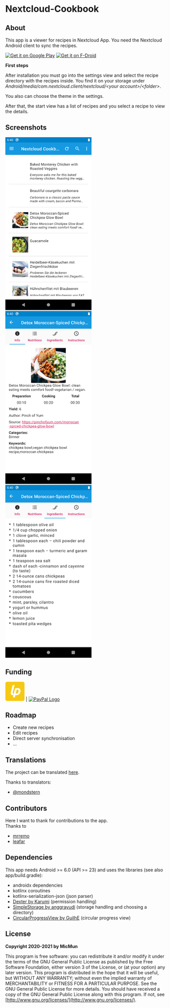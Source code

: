 # Nextcloud-Cookbook

## About

This app is a viewer for recipes in Nextcloud App.
You need the Nextcloud Android client to sync the recipes.

[<img src="https://play.google.com/intl/en_us/badges/images/generic/en_badge_web_generic.png"
      alt="Get it on Google Play"
      height="60">](https://play.google.com/store/apps/details?id=de.micmun.android.nextcloudcookbook)
[<img src="https://f-droid.org/badge/get-it-on.png"
      alt="Get it on F-Droid"
      height="60">](https://f-droid.org/en/packages/de.micmun.android.nextcloudcookbook/)

**First steps**

After installation you must go into the settings view and select the recipe directory with the recipes inside.
You find it on your storage under _Android/media/com.nextcloud.client/nextcloud/&lt;your account&gt;/&lt;folder&gt;_.

You also can choose the theme in the settings.

After that, the start view has a list of recipes and you select a recipe to view the details.

## Screenshots

<img src="fastlane/metadata/android/en-US/images/phoneScreenshots/screenshot_start.png" width="270" height="540" alt="Screenshot start with list"/>
<img src="fastlane/metadata/android/en-US/images/phoneScreenshots/screenshot_detail_info.png" width="270" height="540" alt="Screenshot detail view with info tab"/>
<img src="fastlane/metadata/android/en-US/images/phoneScreenshots/screenshot_detail_ingredients.png" width="270" height="540" alt="Screenshot detail view with ingredients tab"/>

## Funding

[<img src="liberapay_logo.png" alt="Liberapay logo" height="60">](https://liberapay.com/MicMun/donate) |
[<img src="https://www.paypalobjects.com/webstatic/de_DE/i/de-pp-logo-200px.png" alt="PayPal Logo" height="60"/>](https://paypal.me/MicMun85)

## Roadmap

- Create new recipes
- Edit recipes
- Direct server synchronisation
- ...

## Translations

The project can be translated [here](https://weblate.bubu1.eu/projects/nextcloud-cookbook-android-app/).

Thanks to translators:

- [@mondstern](https://mastodon.technology/@mondstern)

## Contributors

Here I want to thank for contributions to the app.  
Thanks to

- [mrremo](https://codeberg.org/mrremo)
- [leafar](https://codeberg.org/leafar)

## Dependencies

This app needs Android &gt;= 6.0 (API &gt;= 23) and uses the libraries (see also app/build.gradle):

- androidx dependencies
- kotlinx coroutines
- kotlinx-serialization-json (json parser)
- [Dexter by Karumi](https://github.com/Karumi/Dexter) (permission handling)
- [SimpleStorage by anggrayudi](https://github.com/anggrayudi/SimpleStorage) (storage handling and choosing a directory)
- [CircularProgressView by GuilhE](https://github.com/GuilhE/CircularProgressView) (circular progress view)

## License

**Copyright 2020-2021 by MicMun**

This program is free software: you can redistribute it and/or modify it under the terms of the GNU
General Public License as published by the Free Software Foundation, either version 3 of the License, or
(at your option) any later version.
This program is distributed in the hope that it will be useful, but WITHOUT ANY WARRANTY;
without even the implied warranty of MERCHANTABILITY or FITNESS FOR A PARTICULAR PURPOSE.
See the GNU General Public License for more details.
You should have received a copy of the GNU General Public License along with this program. If not, see
[http://www.gnu.org/licenses/](http://www.gnu.org/licenses/).
